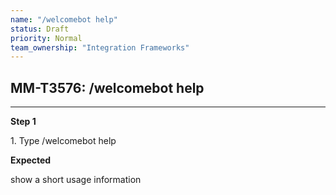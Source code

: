 ```yaml
---
name: "/welcomebot help"
status: Draft
priority: Normal
team_ownership: "Integration Frameworks"
---
```


## MM-T3576: /welcomebot help

---

**Step 1**

1\. Type /welcomebot help

**Expected**

show a short usage information
